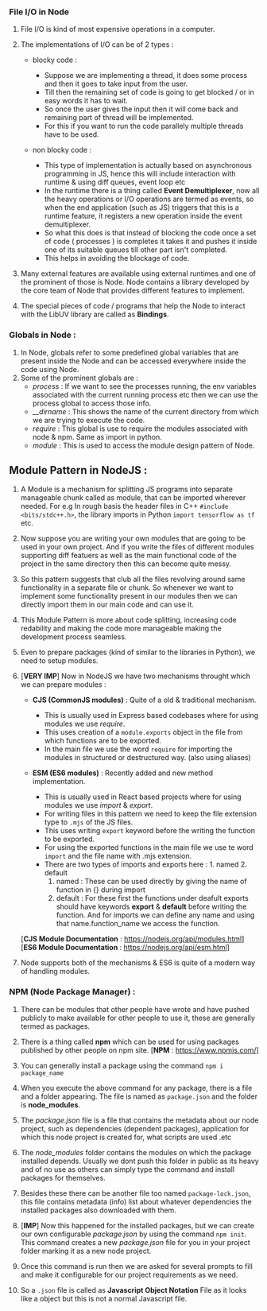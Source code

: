 ### File I/O in Node
1. File I/O is kind of most expensive operations in a computer.
2. The implementations of I/O can be of 2 types :
    - blocky code :
        * Suppose we are implementing a thread, it does some process and then it goes to take input from the user.
        * Till then the remaining set of code is going to get blocked / or in easy words it has to wait.
        * So once the user gives the input then it will come back and remaining part of thread will be implemented.
        * For this if you want to run the code parallely multiple threads have to be used.

    - non blocky code :
        * This type of implementation is actually based on asynchronous programming in JS, hence this will include interaction with runtime & using diff queues, event loop etc
        * In the runtime there is a thing called **Event Demultiplexer**, now all the heavy operations or I/O operations are termed as events, so when the end application (such as JS) triggers that this is a runtime feature, it registers a new operation inside the event demultiplexer.
        * So what this does is that instead of blocking the code once a set of code ( processes ) is completes it takes it and pushes it inside one of its suitable queues till other part isn't completed.
        * This helps in avoiding the blockage of code.

3. Many external features are available using external runtimes and one of the prominent of those is Node. Node contains a library developed by the core team of Node that provides different features to implement.
4. The special pieces of code / programs that help the Node to interact with the LibUV library are called as **Bindings**.

### Globals in Node :
1. In Node, globals refer to some predefined global variables that are present inside the Node and can be accessed everywhere inside the code using Node.
2. Some of the prominent globals are :
    - *process* : If we want to see the processes running, the env variables associated with the current running process etc then we can use the process global to access those info.
    - *__dirname* : This shows the name of the current directory from which we are trying to execute the code.
    - *require* : This global is use to require the modules associated with node & npm. Same as import in python.
    - *module* : This is used to access the module design pattern of Node.

## Module Pattern in NodeJS :

1. A Module is a mechanism for splitting JS programs into separate manageable chunk called as module, that can be imported wherever needed. For e.g In rough basis the header files in C++ ```#include <bits/stdc++.h>```, the library imports in Python ```import tensorflow as tf``` etc.

2. Now suppose you are writing your own modules that are going to be used in your own project. And if you write the files of different modules supporting diff featuers as well as the main functional code of the project in the same directory then this can become quite messy.

3. So this pattern suggests that club all the files revolving around same functionality in a separate file or chunk. So whenever we want to implement some functionality present in our modules then we can directly import them in our main code and can use it.

4. This Module Pattern is more about code splitting, increasing code redability and making the code more manageable making the development process seamless.

5. Even to prepare packages (kind of similar to the libraries in Python), we need to setup modules.

6. [**VERY IMP**] Now in NodeJS we have two mechanisms throught which we can prepare modules :
    - **CJS (CommonJS modules)** : Quite of a old & traditional mechanism.
        * This is usually used in Express based codebases where for using modules we use *require*.
        * This uses creation of a ```module.exports``` object in the file from which functions are to be exported.
        * In the main file we use the word ```require``` for importing the modules in structured or destructured way. (also using aliases)

    - **ESM (ES6 modules)** : Recently added and new method implementation.
        * This is usually used in React based projects where for using modules we use *import* & *export*.
        * For writing files in this pattern we need to keep the file extension type to ```.mjs``` of the JS files.
        * This uses writing ```export``` keyword before the writing the function to be exported.
        * For using the exported functions in the main file we use te word ```import``` and the file name with .mjs extension.
        * There are two types of imports and exports here : 1. named 2. default
            1. named : These can be used directly by giving the name of function in {} during import
            2. default : For these first the functions under deafult exports should have keywords **export** & **default** before writing the function. And for imports we can define any name and using that name.function_name we access the function.

    [**CJS Module Documentation** : https://nodejs.org/api/modules.html]
    [**ES6 Module Documentation** : https://nodejs.org/api/esm.html]

7. Node supports both of the mechanisms & ES6 is quite of a modern way of handling modules.

### NPM (Node Package Manager) :
1. There can be modules that other people have wrote and have pushed publicly to make available for other people to use it, these are generally termed as packages.

2. There is a thing called **npm** which can be used for using packages published by other people on npm site.
[**NPM** : https://www.npmjs.com/]

3. You can generally install a package using the command ```npm i package_name```

4. When you execute the above command for any package, there is a file and a folder appearing. The file is named as ```package.json``` and the folder is **node_modules**.

5. The *package.json* file is a file that contains the metadata about our node project, such as dependencies (dependent packages), application for which this node project is created for, what scripts are used .etc

6. The *node_modules* folder contains the modules on which the package installed depends. Usually we dont push this folder in public as its heavy and of no use as others can simply type the command and install packages for themselves.

7. Besides these there can be another file too named ```package-lock.json```, this file contains metadata (info) list about whatever dependencies the installed packages also downloaded with them.

8. [**IMP**] Now this happened for the installed packages, but we can create our own configurable *package.json* by using the command ```npm init```. This command creates a new *package.json* file for you in your project folder marking it as a new node project.

9. Once this command is run then we are asked for several prompts to fill and make it configurable for our project requirements as we need.

10. So a ```.json``` file is called as **Javascript Object Notation** File as it looks like a object but this is not a normal Javascript file.